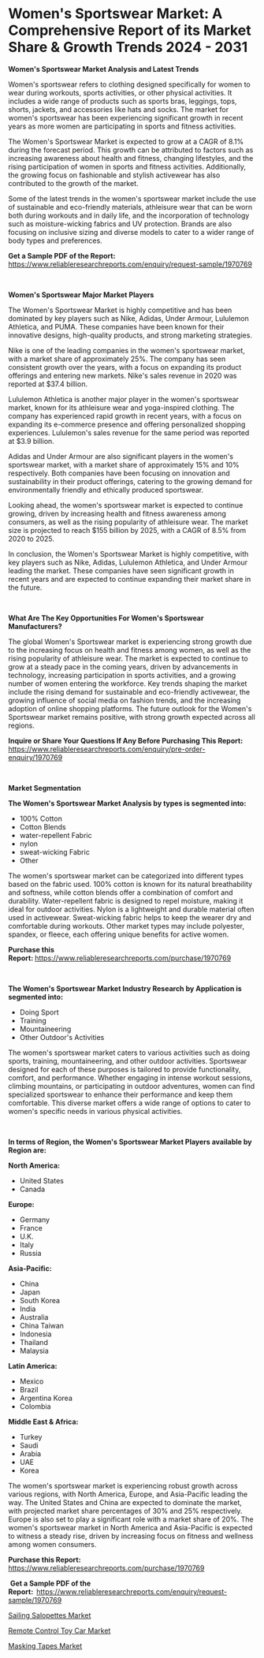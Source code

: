 <p><h1>Women's Sportswear Market: A Comprehensive Report of its Market Share & Growth Trends 2024 - 2031</h1></p><p><strong>Women's Sportswear Market Analysis and Latest Trends</strong></p>
<p><p>Women's sportswear refers to clothing designed specifically for women to wear during workouts, sports activities, or other physical activities. It includes a wide range of products such as sports bras, leggings, tops, shorts, jackets, and accessories like hats and socks. The market for women's sportswear has been experiencing significant growth in recent years as more women are participating in sports and fitness activities.</p><p>The Women's Sportswear Market is expected to grow at a CAGR of 8.1% during the forecast period. This growth can be attributed to factors such as increasing awareness about health and fitness, changing lifestyles, and the rising participation of women in sports and fitness activities. Additionally, the growing focus on fashionable and stylish activewear has also contributed to the growth of the market.</p><p>Some of the latest trends in the women's sportswear market include the use of sustainable and eco-friendly materials, athleisure wear that can be worn both during workouts and in daily life, and the incorporation of technology such as moisture-wicking fabrics and UV protection. Brands are also focusing on inclusive sizing and diverse models to cater to a wider range of body types and preferences.</p></p>
<p><strong>Get a Sample PDF of the Report:&nbsp;</strong> <a href="https://www.reliableresearchreports.com/enquiry/request-sample/1970769">https://www.reliableresearchreports.com/enquiry/request-sample/1970769</a></p>
<p>&nbsp;</p>
<p><strong>Women's Sportswear Major Market Players</strong></p>
<p><p>The Women's Sportswear Market is highly competitive and has been dominated by key players such as Nike, Adidas, Under Armour, Lululemon Athletica, and PUMA. These companies have been known for their innovative designs, high-quality products, and strong marketing strategies. </p><p>Nike is one of the leading companies in the women's sportswear market, with a market share of approximately 25%. The company has seen consistent growth over the years, with a focus on expanding its product offerings and entering new markets. Nike's sales revenue in 2020 was reported at $37.4 billion.</p><p>Lululemon Athletica is another major player in the women's sportswear market, known for its athleisure wear and yoga-inspired clothing. The company has experienced rapid growth in recent years, with a focus on expanding its e-commerce presence and offering personalized shopping experiences. Lululemon's sales revenue for the same period was reported at $3.9 billion.</p><p>Adidas and Under Armour are also significant players in the women's sportswear market, with a market share of approximately 15% and 10% respectively. Both companies have been focusing on innovation and sustainability in their product offerings, catering to the growing demand for environmentally friendly and ethically produced sportswear.</p><p>Looking ahead, the women's sportswear market is expected to continue growing, driven by increasing health and fitness awareness among consumers, as well as the rising popularity of athleisure wear. The market size is projected to reach $155 billion by 2025, with a CAGR of 8.5% from 2020 to 2025.</p><p>In conclusion, the Women's Sportswear Market is highly competitive, with key players such as Nike, Adidas, Lululemon Athletica, and Under Armour leading the market. These companies have seen significant growth in recent years and are expected to continue expanding their market share in the future.</p></p>
<p>&nbsp;</p>
<p><strong>What Are The Key Opportunities For Women's Sportswear Manufacturers?</strong></p>
<p><p>The global Women's Sportswear market is experiencing strong growth due to the increasing focus on health and fitness among women, as well as the rising popularity of athleisure wear. The market is expected to continue to grow at a steady pace in the coming years, driven by advancements in technology, increasing participation in sports activities, and a growing number of women entering the workforce. Key trends shaping the market include the rising demand for sustainable and eco-friendly activewear, the growing influence of social media on fashion trends, and the increasing adoption of online shopping platforms. The future outlook for the Women's Sportswear market remains positive, with strong growth expected across all regions.</p></p>
<p><strong>Inquire or Share Your Questions If Any Before Purchasing This Report:</strong> <a href="https://www.reliableresearchreports.com/enquiry/pre-order-enquiry/1970769">https://www.reliableresearchreports.com/enquiry/pre-order-enquiry/1970769</a></p>
<p>&nbsp;</p>
<p><strong>Market Segmentation</strong></p>
<p><strong>The Women's Sportswear Market Analysis by types is segmented into:</strong></p>
<p><ul><li>100% Cotton</li><li>Cotton Blends</li><li>water-repellent Fabric</li><li>nylon</li><li>sweat-wicking Fabric</li><li>Other</li></ul></p>
<p><p>The women's sportswear market can be categorized into different types based on the fabric used. 100% cotton is known for its natural breathability and softness, while cotton blends offer a combination of comfort and durability. Water-repellent fabric is designed to repel moisture, making it ideal for outdoor activities. Nylon is a lightweight and durable material often used in activewear. Sweat-wicking fabric helps to keep the wearer dry and comfortable during workouts. Other market types may include polyester, spandex, or fleece, each offering unique benefits for active women.</p></p>
<p><strong>Purchase this Report:&nbsp;</strong><a href="https://www.reliableresearchreports.com/purchase/1970769">https://www.reliableresearchreports.com/purchase/1970769</a></p>
<p>&nbsp;</p>
<p><strong>The Women's Sportswear Market Industry Research by Application is segmented into:</strong></p>
<p><ul><li>Doing Sport</li><li>Training</li><li>Mountaineering</li><li>Other Outdoor's Activities</li></ul></p>
<p><p>The women's sportswear market caters to various activities such as doing sports, training, mountaineering, and other outdoor activities. Sportswear designed for each of these purposes is tailored to provide functionality, comfort, and performance. Whether engaging in intense workout sessions, climbing mountains, or participating in outdoor adventures, women can find specialized sportswear to enhance their performance and keep them comfortable. This diverse market offers a wide range of options to cater to women's specific needs in various physical activities.</p></p>
<p>&nbsp;</p>
<p><strong>In terms of Region, the Women's Sportswear Market Players available by Region are:</strong></p>
<p>
    <p> <strong> North America: </strong>
        <ul>
            <li>United States</li>
            <li>Canada</li>
        </ul>
        </p> 
    <p> <strong> Europe: </strong>
        <ul>
            <li>Germany</li>
            <li>France</li>
            <li>U.K.</li>
            <li>Italy</li>
            <li>Russia</li>
        </ul>
        </p> 
    <p> <strong> Asia-Pacific: </strong>
        <ul>
            <li>China</li>
            <li>Japan</li>
            <li>South Korea</li>
            <li>India</li>
            <li>Australia</li>
            <li>China Taiwan</li>
            <li>Indonesia</li>
            <li>Thailand</li>
            <li>Malaysia</li>
        </ul>
        </p> 
    <p> <strong> Latin America: </strong>
        <ul>
            <li>Mexico</li>
            <li>Brazil</li>
            <li>Argentina Korea</li>
            <li>Colombia</li>
        </ul>
        </p> 
    <p> <strong> Middle East & Africa: </strong>
        <ul>
            <li>Turkey</li>
            <li>Saudi</li>
            <li>Arabia</li>
            <li>UAE</li>
            <li>Korea</li>
        </ul>
    </p>
    </p>
<p><p>The women's sportswear market is experiencing robust growth across various regions, with North America, Europe, and Asia-Pacific leading the way. The United States and China are expected to dominate the market, with projected market share percentages of 30% and 25% respectively. Europe is also set to play a significant role with a market share of 20%. The women's sportswear market in North America and Asia-Pacific is expected to witness a steady rise, driven by increasing focus on fitness and wellness among women consumers.</p></p>
<p><strong>Purchase this Report: </strong><a href="https://www.reliableresearchreports.com/purchase/1970769">https://www.reliableresearchreports.com/purchase/1970769</a></p>
<p>&nbsp;<strong>Get a Sample PDF of the Report:&nbsp;&nbsp;</strong><a href="https://www.reliableresearchreports.com/enquiry/request-sample/1970769">https://www.reliableresearchreports.com/enquiry/request-sample/1970769</a></p>
<p><strong></strong></p>
<p><p><a href="https://github.com/nathandecarvalho/Market-Research-Report-List-2/blob/main/sailing-salopettes-market.md">Sailing Salopettes Market</a></p><p><a href="https://github.com/julyju69/Market-Research-Report-List-2/blob/main/remote-control-toy-car-market.md">Remote Control Toy Car Market</a></p><p><a href="https://github.com/gdfhhhj/Market-Research-Report-List-3/blob/main/masking-tapes-market.md">Masking Tapes Market</a></p></p>